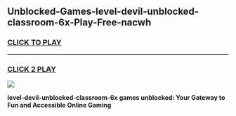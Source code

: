
## Unblocked-Games-level-devil-unblocked-classroom-6x-Play-Free-nacwh
<h3>
<a href="https://premium76.site?title=level-devil-unblocked-classroom-6x&ref=17A">CLICK TO PLAY</a></h3>
<hr>

<h3>
<a href="https://premium76.site?title=level-devil-unblocked-classroom-6x&ref=17A">CLICK 2 PLAY</a>
  
</h3>

<a href="https://premium76.site?title=level-devil-unblocked-classroom-6x&ref=17A"><img src="https://clearcache.store/games.png"></a>


**level-devil-unblocked-classroom-6x games unblocked: Your Gateway to Fun and Accessible Online Gaming**
